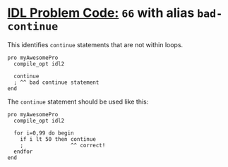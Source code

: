 # [IDL Problem Code:](./../README.md) `66` with alias `bad-continue`

This identifies `continue` statements that are not within loops.

```idl
pro myAwesomePro
  compile_opt idl2

  continue
  ; ^^ bad continue statement
end
```

The `continue` statement should be used like this:

```idl
pro myAwesomePro
  compile_opt idl2

  for i=0,99 do begin
    if i lt 50 then continue
    ;               ^^ correct!
  endfor
end
```
